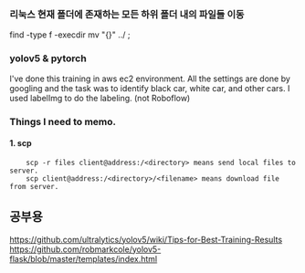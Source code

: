 ### 리눅스 현재 폴더에 존재하는 모든 하위 폴더 내의 파일들 이동 
find -type f -execdir mv "{}" ../ \;
### yolov5 & pytorch 
I've done this training in aws ec2 environment. 
All the settings are done by googling and the task was to identify black car, white car, and other cars. 
I used labelImg to do the labeling. (not Roboflow)

### Things I need to memo. 
#### 1. scp 
        scp -r files client@address:/<directory> means send local files to server. 
        scp client@address:/<directory>/<filename> means download file from server. 
## 공부용
https://github.com/ultralytics/yolov5/wiki/Tips-for-Best-Training-Results
https://github.com/robmarkcole/yolov5-flask/blob/master/templates/index.html